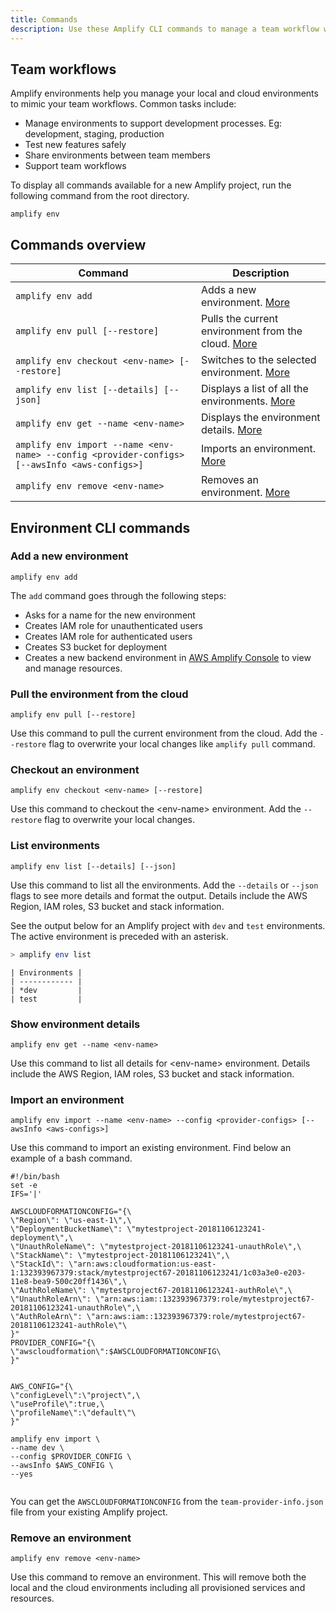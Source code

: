 ```yaml
---
title: Commands
description: Use these Amplify CLI commands to manage a team workflow with multiple environments.
---
```

 
## Team workflows
 
Amplify environments help you manage your local and cloud environments to mimic your team workflows. Common tasks include:
- Manage environments to support development processes. Eg: development, staging, production
- Test new features safely
- Share environments between team members
- Support team workflows
 
To display all commands available for a new Amplify project, run the following command from the root directory.
```
amplify env
```
 
## Commands overview
 
| Command  | Description  |
|---|---|
| `amplify env add` | Adds a new environment. [More](#add-a-new-environment) |
| `amplify env pull [--restore]` | Pulls the current environment from the cloud. [More](#pull-the-environment-from-the-cloud) |
| `amplify env checkout <env-name> [--restore]` | Switches to the selected environment. [More](#checkout-an-environment) |
| `amplify env list [--details] [--json]` | Displays a list of all the environments. [More](#list-environments) |
| `amplify env get --name <env-name>` | Displays the environment details. [More](#show-environment-details) |
| `amplify env import --name <env-name> --config <provider-configs> [--awsInfo <aws-configs>]` | Imports an environment. [More](#import-an-environment) |
| `amplify env remove <env-name>` | Removes an environment. [More](#remove-an-environment) |
 
## Environment CLI commands
 
### Add a new environment
```
amplify env add
```
The `add` command goes through the following steps:
- Asks for a name for the new environment
- Creates IAM role for unauthenticated users
- Creates IAM role for authenticated users
- Creates S3 bucket for deployment
- Creates a new backend environment in [AWS Amplify Console](https://console.aws.amazon.com/amplify) to view and manage resources.
 
### Pull the environment from the cloud
```
amplify env pull [--restore]
```
Use this command to pull the current environment from the cloud. Add the `--restore` flag to overwrite your local changes like `amplify pull` command.
 
### Checkout an environment
```
amplify env checkout <env-name> [--restore]
```
Use this command to checkout the \<env-name\> environment. Add the `--restore` flag to overwrite your local changes.
 
### List environments
```
amplify env list [--details] [--json]
```
Use this command to list all the environments. Add the `--details` or `--json` flags to see more details and format the output. Details include the AWS Region, IAM roles, S3 bucket and stack information.
 
See the output below for an Amplify project with `dev` and `test` environments. The active environment is preceded with an asterisk.
 
```bash
> amplify env list
```
 
```console
| Environments |
| ------------ |
| *dev         |
| test         |
```
 
### Show environment details
```
amplify env get --name <env-name>
```
Use this command to list all details for \<env-name\> environment. Details include the AWS Region, IAM roles, S3 bucket and stack information.
 
### Import an environment
```
amplify env import --name <env-name> --config <provider-configs> [--awsInfo <aws-configs>]
```
Use this command to import an existing environment. Find below an example of a bash command.
 
```
#!/bin/bash
set -e
IFS='|'
 
AWSCLOUDFORMATIONCONFIG="{\
\"Region\": \"us-east-1\",\
\"DeploymentBucketName\": \"mytestproject-20181106123241-deployment\",\
\"UnauthRoleName\": \"mytestproject-20181106123241-unauthRole\",\
\"StackName\": \"mytestproject-20181106123241\",\
\"StackId\": \"arn:aws:cloudformation:us-east-1:132393967379:stack/mytestproject67-20181106123241/1c03a3e0-e203-11e8-bea9-500c20ff1436\",\
\"AuthRoleName\": \"mytestproject67-20181106123241-authRole\",\
\"UnauthRoleArn\": \"arn:aws:iam::132393967379:role/mytestproject67-20181106123241-unauthRole\",\
\"AuthRoleArn\": \"arn:aws:iam::132393967379:role/mytestproject67-20181106123241-authRole\"\
}"
PROVIDER_CONFIG="{\
\"awscloudformation\":$AWSCLOUDFORMATIONCONFIG\
}"
 
 
AWS_CONFIG="{\
\"configLevel\":\"project\",\
\"useProfile\":true,\
\"profileName\":\"default\"\
}"
 
amplify env import \
--name dev \
--config $PROVIDER_CONFIG \
--awsInfo $AWS_CONFIG \
--yes
 
```
 
You can get the `AWSCLOUDFORMATIONCONFIG` from the `team-provider-info.json` file from your existing Amplify project.
 
### Remove an environment
```
amplify env remove <env-name>
```
Use this command to remove an environment. This will remove both the local and the cloud environments including all provisioned services and resources.